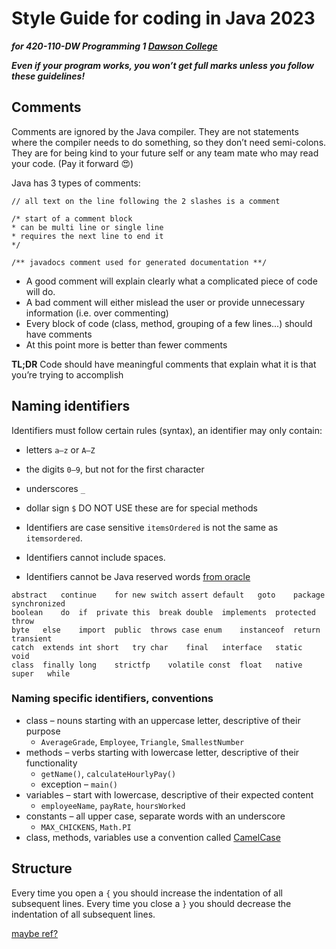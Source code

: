 # Style Guide for coding in Java 2023
**_for 420-110-DW Programming 1 [Dawson College](https://www.dawsoncollege.qc.ca)_** 

**_Even if your program works, you won’t get full marks unless you follow these guidelines!_**

## Comments
Comments are ignored by the Java compiler.  They are not statements where the compiler needs to do something, so they don’t need semi-colons.
They are for being kind to your future self or any team mate who may read your code.  (Pay it forward 	:heart_eyes:)

Java has 3 types of comments:

`// all text on the line following the 2 slashes is a comment`

```
/* start of a comment block
* can be multi line or single line
* requires the next line to end it
*/
```

`/** javadocs comment used for generated documentation **/`

* A good comment will explain clearly what a complicated piece of code will do.
* A bad comment will either mislead the user or provide unnecessary information (i.e. over commenting)
* Every block of code (class, method, grouping of a few lines...) should have comments
* At this point more is better than fewer comments

**TL;DR** Code should have meaningful comments that explain what it is that you’re trying to accomplish
## Naming identifiers
Identifiers must follow certain rules (syntax), an identifier may only contain:
* letters `a–z` or `A–Z` 
* the digits `0–9`, but not for the first character
* underscores `_`
* dollar sign `$`  DO NOT USE these are for special methods

* Identifiers are case sensitive  `itemsOrdered` is not the same as `itemsordered`.
* Identifiers cannot include spaces.
* Identifiers cannot be Java reserved words [from oracle](https://docs.oracle.com/javase/tutorial/java/nutsandbolts/_keywords.html)
 ```
 abstract	continue	for	new	switch assert default	goto	package	synchronized 
 boolean	do	if	private	this  break	double	implements	protected	throw
 byte	else	import	public	throws case	enum	instanceof	return	transient
 catch	extends	int	short	try char	final	interface	static	void
 class	finally	long	strictfp	volatile const	float	native	super	while
 ```

### Naming specific identifiers, conventions
* class – nouns starting with an uppercase letter, descriptive of their purpose
  *  `AverageGrade`, `Employee`, `Triangle`, `SmallestNumber`
* methods – verbs starting with lowercase letter, descriptive of their functionality
  * `getName()`, `calculateHourlyPay()`
  * exception – `main()`
* variables – start with lowercase, descriptive of their expected content
  * `employeeName`, `payRate`, `hoursWorked`
* constants – all upper case, separate words with an underscore
  * `MAX_CHICKENS`, `Math.PI`
* class, methods, variables use a convention called [CamelCase](https://en.wikipedia.org/wiki/Camel_case)  

## Structure
Every time you open a `{` you should increase the indentation of all subsequent lines. Every time you close a `}` you should decrease the indentation of all subsequent lines.

[maybe ref?](https://google.github.io/styleguide/javaguide.html)
